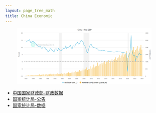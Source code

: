 ```yaml
---
layout: page_tree_math
title: China Economic
---
```



<div align="center">    
<img src="/assets/img/math/china_gdp.png" width="85%"/>
</div>


* [中国国家财政部-财政数据](https://www.mof.gov.cn/gkml/caizhengshuju/)
* [国家统计局-公告](https://www.stats.gov.cn/sj/)
* [国家统计局-数据](https://data.stats.gov.cn/index.htm)
